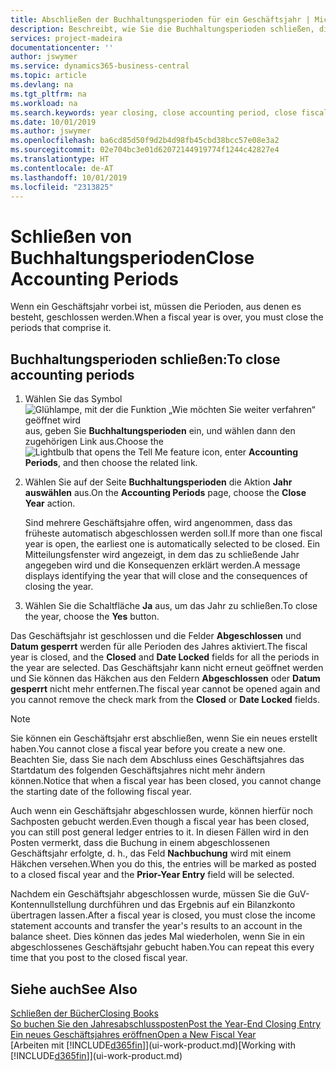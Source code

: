```yaml
---
title: Abschließen der Buchhaltungsperioden für ein Geschäftsjahr | Microsoft Docs
description: Beschreibt, wie Sie die Buchhaltungsperioden schließen, die das Geschäftsjahr ausmachen.
services: project-madeira
documentationcenter: ''
author: jswymer
ms.service: dynamics365-business-central
ms.topic: article
ms.devlang: na
ms.tgt_pltfrm: na
ms.workload: na
ms.search.keywords: year closing, close accounting period, close fiscal year, bank account detailed trial balance
ms.date: 10/01/2019
ms.author: jswymer
ms.openlocfilehash: ba6cd85d50f9d2b4d98fb45cbd38bcc57e08e3a2
ms.sourcegitcommit: 02e704bc3e01d62072144919774f1244c42827e4
ms.translationtype: HT
ms.contentlocale: de-AT
ms.lasthandoff: 10/01/2019
ms.locfileid: "2313825"
---
```

# <a name="close-accounting-periods"></a><span data-ttu-id="4a863-103">Schließen von Buchhaltungsperioden</span><span class="sxs-lookup"><span data-stu-id="4a863-103">Close Accounting Periods</span></span>
<span data-ttu-id="4a863-104">Wenn ein Geschäftsjahr vorbei ist, müssen die Perioden, aus denen es besteht, geschlossen werden.</span><span class="sxs-lookup"><span data-stu-id="4a863-104">When a fiscal year is over, you must close the periods that comprise it.</span></span>

## <a name="to-close-accounting-periods"></a><span data-ttu-id="4a863-105">Buchhaltungsperioden schließen:</span><span class="sxs-lookup"><span data-stu-id="4a863-105">To close accounting periods</span></span>
1. <span data-ttu-id="4a863-106">Wählen Sie das Symbol ![Glühlampe, mit der die Funktion „Wie möchten Sie weiter verfahren“ geöffnet wird](media/ui-search/search_small.png "Wie möchten Sie weiter verfahren?") aus, geben Sie **Buchhaltungsperioden** ein, und wählen dann den zugehörigen Link aus.</span><span class="sxs-lookup"><span data-stu-id="4a863-106">Choose the ![Lightbulb that opens the Tell Me feature](media/ui-search/search_small.png "Tell me what you want to do") icon, enter **Accounting Periods**, and then choose the related link.</span></span>
2. <span data-ttu-id="4a863-107">Wählen Sie auf der Seite **Buchhaltungsperioden** die Aktion **Jahr auswählen** aus.</span><span class="sxs-lookup"><span data-stu-id="4a863-107">On the **Accounting Periods** page, choose the **Close Year** action.</span></span>

    <span data-ttu-id="4a863-108">Sind mehrere Geschäftsjahre offen, wird angenommen, dass das früheste automatisch abgeschlossen werden soll.</span><span class="sxs-lookup"><span data-stu-id="4a863-108">If more than one fiscal year is open, the earliest one is automatically selected to be closed.</span></span> <span data-ttu-id="4a863-109">Ein Mitteilungsfenster wird angezeigt, in dem das zu schließende Jahr angegeben wird und die Konsequenzen erklärt werden.</span><span class="sxs-lookup"><span data-stu-id="4a863-109">A message displays identifying the year that will close and the consequences of closing the year.</span></span>
3. <span data-ttu-id="4a863-110">Wählen Sie die Schaltfläche **Ja** aus, um das Jahr zu schließen.</span><span class="sxs-lookup"><span data-stu-id="4a863-110">To close the year, choose the **Yes** button.</span></span>

<span data-ttu-id="4a863-111">Das Geschäftsjahr ist geschlossen und die Felder **Abgeschlossen** und **Datum gesperrt** werden für alle Perioden des Jahres aktiviert.</span><span class="sxs-lookup"><span data-stu-id="4a863-111">The fiscal year is closed, and the **Closed** and **Date Locked** fields for all the periods in the year are selected.</span></span> <span data-ttu-id="4a863-112">Das Geschäftsjahr kann nicht erneut geöffnet werden und Sie können das Häkchen aus den Feldern **Abgeschlossen** oder **Datum gesperrt** nicht mehr entfernen.</span><span class="sxs-lookup"><span data-stu-id="4a863-112">The fiscal year cannot be opened again and you cannot remove the check mark from the **Closed** or **Date Locked** fields.</span></span>

> [!NOTE]  
>   <span data-ttu-id="4a863-113">Sie können ein Geschäftsjahr erst abschließen, wenn Sie ein neues erstellt haben.</span><span class="sxs-lookup"><span data-stu-id="4a863-113">You cannot close a fiscal year before you create a new one.</span></span> <span data-ttu-id="4a863-114">Beachten Sie, dass Sie nach dem Abschluss eines Geschäftsjahres das Startdatum des folgenden Geschäftsjahres nicht mehr ändern können.</span><span class="sxs-lookup"><span data-stu-id="4a863-114">Notice that when a fiscal year has been closed, you cannot change the starting date of the following fiscal year.</span></span>

<span data-ttu-id="4a863-115">Auch wenn ein Geschäftsjahr abgeschlossen wurde, können hierfür noch Sachposten gebucht werden.</span><span class="sxs-lookup"><span data-stu-id="4a863-115">Even though a fiscal year has been closed, you can still post general ledger entries to it.</span></span> <span data-ttu-id="4a863-116">In diesen Fällen wird in den Posten vermerkt, dass die Buchung in einem abgeschlossenen Geschäftsjahr erfolgte, d. h., das Feld **Nachbuchung** wird mit einem Häkchen versehen.</span><span class="sxs-lookup"><span data-stu-id="4a863-116">When you do this, the entries will be marked as posted to a closed fiscal year and the **Prior-Year Entry** field will be selected.</span></span>

<span data-ttu-id="4a863-117">Nachdem ein Geschäftsjahr abgeschlossen wurde, müssen Sie die GuV-Kontennullstellung durchführen und das Ergebnis auf ein Bilanzkonto übertragen lassen.</span><span class="sxs-lookup"><span data-stu-id="4a863-117">After a fiscal year is closed, you must close the income statement accounts and transfer the year's results to an account in the balance sheet.</span></span> <span data-ttu-id="4a863-118">Dies können das jedes Mal wiederholen, wenn Sie in ein abgeschlossenes Geschäftsjahr gebucht haben.</span><span class="sxs-lookup"><span data-stu-id="4a863-118">You can repeat this every time that you post to the closed fiscal year.</span></span>

## <a name="see-also"></a><span data-ttu-id="4a863-119">Siehe auch</span><span class="sxs-lookup"><span data-stu-id="4a863-119">See Also</span></span>
[<span data-ttu-id="4a863-120">Schließen der Bücher</span><span class="sxs-lookup"><span data-stu-id="4a863-120">Closing Books</span></span>](year-close-books.md)  
[<span data-ttu-id="4a863-121">So buchen Sie den Jahresabschlussposten</span><span class="sxs-lookup"><span data-stu-id="4a863-121">Post the Year-End Closing Entry</span></span>](year-how-post-year-end-close-entry.md)  
[<span data-ttu-id="4a863-122">Ein neues Geschäftsjahres eröffnen</span><span class="sxs-lookup"><span data-stu-id="4a863-122">Open a New Fiscal Year</span></span>](finance-how-open-new-fiscal-year.md)  
<span data-ttu-id="4a863-123">[Arbeiten mit [!INCLUDE[d365fin](includes/d365fin_md.md)]](ui-work-product.md)</span><span class="sxs-lookup"><span data-stu-id="4a863-123">[Working with [!INCLUDE[d365fin](includes/d365fin_md.md)]](ui-work-product.md)</span></span>

